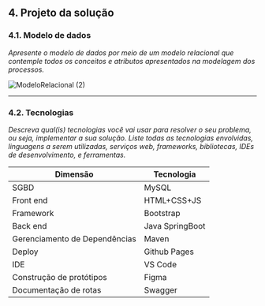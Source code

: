## 4. Projeto da solução

### 4.1. Modelo de dados

_Apresente o modelo de dados por meio de um modelo relacional que contemple todos os conceitos e atributos apresentados na modelagem dos processos._ 

![ModeloRelacional (2)](https://github.com/ICEI-PUC-Minas-PPLES-TI/plf-es-2024-1-ti2-1372100-grupo-1-wheelson/assets/129970038/8fdc20a8-442a-4014-b632-67274d984884)


---

### 4.2. Tecnologias

_Descreva qual(is) tecnologias você vai usar para resolver o seu problema, ou seja, implementar a sua solução. Liste todas as tecnologias envolvidas, linguagens a serem utilizadas, serviços web, frameworks, bibliotecas, IDEs de desenvolvimento, e ferramentas._

| **Dimensão**   | **Tecnologia**  |
| ---            | ---             |
| SGBD           | MySQL           |
| Front end      | HTML+CSS+JS     |
| Framework      | Bootstrap       |
| Back end       | Java SpringBoot |
| Gerenciamento de Dependências | Maven|
| Deploy         | Github Pages    |
| IDE            | VS Code         |
| Construção de protótipos | Figma |
| Documentação de rotas  | Swagger         |

